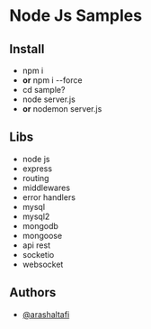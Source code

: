 
# Node Js Samples

## Install
- npm i
- <b>or</b> npm i --force
- cd sample?
- node server.js
- <b>or</b> nodemon server.js

## Libs
- node js
- express
- routing
- middlewares
- error handlers
- mysql
- mysql2
- mongodb
- mongoose
- api rest
- socketio
- websocket


## Authors
- [@arashaltafi](https://www.github.com/arashaltafi)
